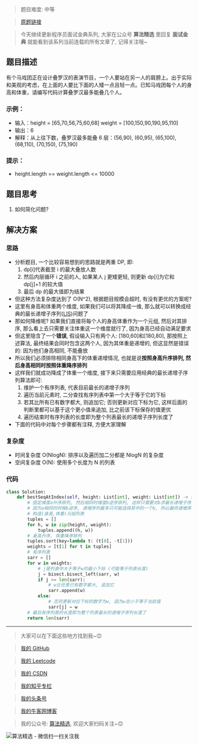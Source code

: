 > 题目难度: 中等

> [原题链接](https://leetcode-cn.com/problems/circus-tower-lcci/)

> 今天继续更新程序员面试金典系列, 大家在公众号 **算法精选** 里回复 **面试金典** 就能看到该系列当前连载的所有文章了, 记得关注哦~

## 题目描述

有个马戏团正在设计叠罗汉的表演节目，一个人要站在另一人的肩膀上。出于实际和美观的考虑，在上面的人要比下面的人矮一点且轻一点。已知马戏团每个人的身高和体重，请编写代码计算叠罗汉最多能叠几个人。

### 示例：

- 输入：height = [65,70,56,75,60,68] weight = [100,150,90,190,95,110]
- 输出：6
- 解释：从上往下数，叠罗汉最多能叠 6 层：(56,90), (60,95), (65,100), (68,110), (70,150), (75,190)

### 提示：

- height.length == weight.length <= 10000

## 题目思考

1. 如何简化问题?

## 解决方案

### 思路

- 分析题目, 一个比较容易想到的思路就是两重 DP, 即:
  1. dp[i]代表截至 i 的最大叠放人数
  2. 然后内层循环 i 之前的人, 如果某人 j 更矮更轻, 则更新 dp[i]为它和 dp[j]+1 的较大值
  3. 最后 dp 的最大值即为结果
- 但这种方法复杂度达到了 O(N^2), 根据题目规模会超时, 有没有更优的方案呢?
- 这里有身高和体重两个维度, 如果我们可以将其降成一维, 那么就可以转换成经典的最长递增子序列([LIS](https://baike.baidu.com/item/%E6%9C%80%E9%95%BF%E9%80%92%E5%A2%9E%E5%AD%90%E5%BA%8F%E5%88%97/22828111?fr=aladdin))问题了
- 那如何降维呢? 如果我们直接将每个人的身高体重作为一个元组, 然后对其排序, 那么看上去只需要关注体重这一个维度就行了, 因为身高已经自动满足要求
- 但这里隐含了一个**错误**, 假设输入只有两个人: [180,60]和[180,80], 那按照上述算法, 最终结果会同时包含这两个人, 因为其体重是递增的, 但这显然是错误的: 因为他们身高相同, 不能叠放
- 所以我们必须排除相同身高下的体重递增情况, 也就是说**按照身高升序排列, 然后身高相同时按照体重降序排列**
- 这样我们就成功降成了体重一个维度, 接下来只需要应用经典的最长递增子序列算法即可:
  1. 维护一个有序列表, 代表目前最长的递增子序列
  2. 遍历当前元素时, 二分查找有序列表中第一个大于等于它的下标
  3. 若其比所有已有数字都大, 则追加它; 否则更新对应下标为它, 这样后面的判断里都可以基于这个更小值来追加, 比之前该下标保存的值更优
  4. 遍历结束时有序列表的长度即为整个列表最长的递增子序列长度了
- 下面的代码中对每个步骤都有注释, 方便大家理解

### 复杂度

- 时间复杂度 O(NlogN): 排序以及遍历加二分都是 NlogN 的复杂度
- 空间复杂度 O(N): 使用多个长度为 N 的列表

### 代码

```python
class Solution:
    def bestSeqAtIndex(self, height: List[int], weight: List[int]) -> int:
        # 固定维度a升序排列, 然后相同时维度b逆序排列, 这样只需要对b求最长递增子序列即可
        # 因为a相同的时候b逆序, 递增序列最多只可能选择其中的一个b, 所以最终递增序列中一定不可能出现某两个a相同的情况
        # 构造(身高,体重)元组列表
        tuples = []
        for h, w in zip(height, weight):
            tuples.append((h, w))
        # 身高升序, 体重降序排列
        tuples.sort(key=lambda t: (t[0], -t[1]))
        weights = [t[1] for t in tuples]
        # 有序列表
        sarr = []
        for w in weights:
            # j是列表中大于等于w的最小下标 (可能等于列表长度)
            j = bisect.bisect_left(sarr, w)
            if j >= len(sarr):
                # w比任意已有数字都大, 追加它
                sarr.append(w)
            else:
                # 否则更新对应下标的数字为w, 因为w总小于等于当前值
                sarr[j] = w
        # 最后有序列表的长度即为整个列表最长的递增子序列长度了
        return len(sarr)
```

---

> 大家可以在下面这些地方找到我~😊

> [我的 GitHub](https://github.com/zjulyx)

> [我的 Leetcode](https://leetcode-cn.com/u/suibianfahui/)

> [我的 CSDN](https://me.csdn.net/zjulyx1993)

> [我的知乎专栏](https://zhuanlan.zhihu.com/c_1242508721932464128)

> [我的头条号](https://www.toutiao.com/c/user/1090304683804520/#mid=1671643017345028)

> [我的牛客网博客](https://blog.nowcoder.net/zjulyx)

> 我的公众号: [算法精选](https://mp.weixin.qq.com/s?__biz=MzA5MDk1MjI5MA==&mid=2247484158&idx=1&sn=90176bac32cf7af40e4074c721fd8a95&chksm=900285f3a7750ce5a068c9c9773781461819633f2fd60533732637ec9520c908371ebc218d49&scene=178&cur_album_id=1386231241346859009#rd), 欢迎大家扫码关注~😊

![算法精选 - 微信扫一扫关注我](https://pic1.zhimg.com/80/v2-7c988a7b35886df51596ef23616764ac_1440w.jpg)

